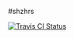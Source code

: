 #shzhrs

[![Travis CI Status](https://travis-ci.org/dten/shzhrs.svg?branch=master)](https://travis-ci.org/dten/shzhrs)
